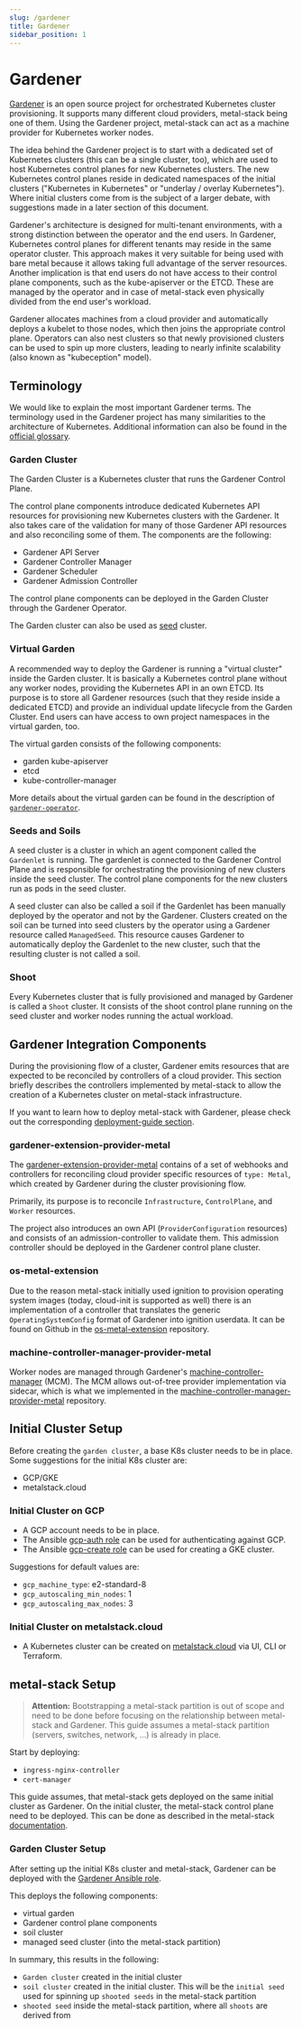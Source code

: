 ```yaml
---
slug: /gardener
title: Gardener
sidebar_position: 1
---
```


# Gardener

[Gardener](https://gardener.cloud/) is an open source project for orchestrated Kubernetes cluster provisioning. It supports many different cloud providers, metal-stack being one of them. Using the Gardener project, metal-stack can act as a machine provider for Kubernetes worker nodes.

The idea behind the Gardener project is to start with a dedicated set of Kubernetes clusters (this can be a single cluster, too), which are used to host Kubernetes control planes for new Kubernetes clusters. The new Kubernetes control planes reside in dedicated namespaces of the initial clusters ("Kubernetes in Kubernetes" or "underlay / overlay Kubernetes"). Where initial clusters come from is the subject of a larger debate, with suggestions made in a later section of this document.

Gardener's architecture is designed for multi-tenant environments, with a strong distinction between the operator and the end users. In Gardener, Kubernetes control planes for different tenants may reside in the same operator cluster. This approach makes it very suitable for being used with bare metal because it allows taking full advantage of the server resources. Another implication is that end users do not have access to their control plane components, such as the kube-apiserver or the ETCD. These are managed by the operator and in case of metal-stack even physically divided from the end user's workload.

Gardener allocates machines from a cloud provider and automatically deploys a kubelet to those nodes, which then joins the appropriate control plane. Operators can also nest clusters so that newly provisioned clusters can be used to spin up more clusters, leading to nearly infinite scalability (also known as "kubeception" model).

## Terminology

We would like to explain the most important Gardener terms. The terminology used in the Gardener project has many similarities to the architecture of Kubernetes. Additional information can also be found in the [official glossary](https://github.com/gardener/documentation/blob/master/website/documentation/glossary/_index.md).

### Garden Cluster

The Garden Cluster is a Kubernetes cluster that runs the Gardener Control Plane.

The control plane components introduce dedicated Kubernetes API resources for provisioning new Kubernetes clusters with the Gardener. It also takes care of the validation for many of those Gardener API resources and also reconciling some of them. The components are the following:

- Gardener API Server
- Gardener Controller Manager
- Gardener Scheduler
- Gardener Admission Controller

The control plane components can be deployed in the Garden Cluster through the Gardener Operator.

The Garden cluster can also be used as [seed](#seeds-and-soils) cluster.

### Virtual Garden

A recommended way to deploy the Gardener is running a "virtual cluster" inside the Garden cluster. It is basically a Kubernetes control plane without any worker nodes, providing the Kubernetes API in an own ETCD. Its purpose is to store all Gardener resources (such that they reside inside a dedicated ETCD) and provide an individual update lifecycle from the Garden Cluster. End users can have access to own project namespaces in the virtual garden, too.

The virtual garden consists of the following components:

- garden kube-apiserver
- etcd
- kube-controller-manager

More details about the virtual garden can be found in the description of [`gardener-operator`](https://github.com/gardener/gardener/blob/master/docs/concepts/operator.md).

### Seeds and Soils

A seed cluster is a cluster in which an agent component called the `Gardenlet` is running. The gardenlet is connected to the Gardener Control Plane and is responsible for orchestrating the provisioning of new clusters inside the seed cluster. The control plane components for the new clusters run as pods in the seed cluster.

A seed cluster can also be called a soil if the Gardenlet has been manually deployed by the operator and not by the Gardener. Clusters created on the soil can be turned into seed clusters by the operator using a Gardener resource called `ManagedSeed`. This resource causes Gardener to automatically deploy the Gardenlet to the new cluster, such that the resulting cluster is not called a soil.

### Shoot

Every Kubernetes cluster that is fully provisioned and managed by Gardener is called a `Shoot` cluster. It consists of the shoot control plane running on the seed cluster and worker nodes running the actual workload.

## Gardener Integration Components

During the provisioning flow of a cluster, Gardener emits resources that are expected to be reconciled by controllers of a cloud provider. This section briefly describes the controllers implemented by metal-stack to allow the creation of a Kubernetes cluster on metal-stack infrastructure.

If you want to learn how to deploy metal-stack with Gardener, please check out the corresponding [deployment-guide section](../../04-For%20Operators/03-deployment-guide.md#gardener-with-metal-stack).

### gardener-extension-provider-metal

The [gardener-extension-provider-metal](https://github.com/metal-stack/gardener-extension-provider-metal) contains of a set of webhooks and controllers for reconciling cloud provider specific resources of `type: Metal`, which created by Gardener during the cluster provisioning flow.

Primarily, its purpose is to reconcile `Infrastructure`, `ControlPlane`, and `Worker` resources.

The project also introduces an own API (`ProviderConfiguration` resources) and consists of an admission-controller to validate them. This admission controller should be deployed in the Gardener control plane cluster.

### os-metal-extension

Due to the reason metal-stack initially used ignition to provision operating system images (today, cloud-init is supported as well) there is an implementation of a controller that translates the generic `OperatingSystemConfig` format of Gardener into ignition userdata. It can be found on Github in the [os-metal-extension](https://github.com/metal-stack/os-metal-extension) repository.

### machine-controller-manager-provider-metal

Worker nodes are managed through Gardener's [machine-controller-manager](https://github.com/gardener/machine-controller-manager) (MCM). The MCM allows out-of-tree provider implementation via sidecar, which is what we implemented in the [machine-controller-manager-provider-metal](https://github.com/metal-stack/machine-controller-manager-provider-metal) repository.

## Initial Cluster Setup

Before creating the `garden cluster`, a base K8s cluster needs to be in place.
Some suggestions for the initial K8s cluster are:

- GCP/GKE
- metalstack.cloud

### Initial Cluster on GCP

- A GCP account needs to be in place.
- The Ansible [gcp-auth role](https://github.com/metal-stack/ansible-common/tree/master/roles/gcp-auth) can be used for authenticating against GCP.
- The Ansible [gcp-create role](https://github.com/metal-stack/ansible-common/tree/master/roles/gcp-create) can be used for creating a GKE cluster.

Suggestions for default values are:

  - `gcp_machine_type`: e2-standard-8
  - `gcp_autoscaling_min_nodes`: 1
  - `gcp_autoscaling_max_nodes`: 3

### Initial Cluster on metalstack.cloud

- A Kubernetes cluster can be created on [metalstack.cloud](https://metalstack.cloud/de/documentation/UserManual#creating-a-cluster) via UI, CLI or Terraform.

## metal-stack Setup

> **Attention:** Bootstrapping a metal-stack partition is out of scope and need to be done before focusing on the relationship between metal-stack and Gardener. This guide assumes a metal-stack partition (servers, switches, network, ...) is already in place.

Start by deploying:

- `ingress-nginx-controller`
- `cert-manager`

This guide assumes, that metal-stack gets deployed on the same initial cluster as Gardener. On the initial cluster, the metal-stack control plane need to be deployed. This can be done as described in the metal-stack [documentation](https://docs.metal-stack.io/stable/installation/deployment/#Metal-Control-Plane-Deployment).

### Garden Cluster Setup

After setting up the initial K8s cluster and metal-stack, Gardener can be deployed with the [Gardener Ansible role](https://github.com/metal-stack/metal-roles/tree/master/control-plane/roles/gardener).

This deploys the following components:

  - virtual garden
  - Gardener control plane components
  - soil cluster
  - managed seed cluster (into the metal-stack partition)

In summary, this results in the following:

 - `Garden cluster` created in the initial cluster
 - `soil cluster` created in the initial cluster. This will be the `initial seed` used for spinning up `shooted seeds` in the metal-stack partition
 - `shooted seed` inside the metal-stack partition, where all `shoots` are derived from
